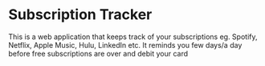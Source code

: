 # Subscription Tracker

This is a web application that keeps track of your subscriptions eg. Spotify, Netflix, Apple Music, Hulu, LinkedIn etc. 
It reminds you few days/a day before free subscriptions are over and debit your card 